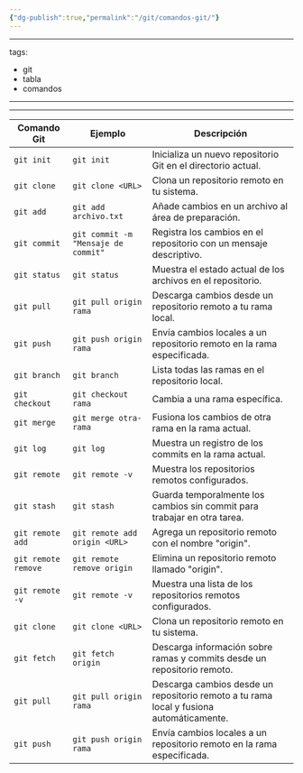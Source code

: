 ```yaml
---
{"dg-publish":true,"permalink":"/git/comandos-git/"}
---
```



---
tags:
  - git
  - tabla
  - comandos
---

---


|Comando Git|Ejemplo|Descripción|
|---|---|---|
|`git init`|`git init`|Inicializa un nuevo repositorio Git en el directorio actual.|
|`git clone`|`git clone <URL>`|Clona un repositorio remoto en tu sistema.|
|`git add`|`git add archivo.txt`|Añade cambios en un archivo al área de preparación.|
|`git commit`|`git commit -m "Mensaje de commit"`|Registra los cambios en el repositorio con un mensaje descriptivo.|
|`git status`|`git status`|Muestra el estado actual de los archivos en el repositorio.|
|`git pull`|`git pull origin rama`|Descarga cambios desde un repositorio remoto a tu rama local.|
|`git push`|`git push origin rama`|Envía cambios locales a un repositorio remoto en la rama especificada.|
|`git branch`|`git branch`|Lista todas las ramas en el repositorio local.|
|`git checkout`|`git checkout rama`|Cambia a una rama específica.|
|`git merge`|`git merge otra-rama`|Fusiona los cambios de otra rama en la rama actual.|
|`git log`|`git log`|Muestra un registro de los commits en la rama actual.|
|`git remote`|`git remote -v`|Muestra los repositorios remotos configurados.|
|`git stash`|`git stash`|Guarda temporalmente los cambios sin commit para trabajar en otra tarea.|
|`git remote add`|`git remote add origin <URL>`|Agrega un repositorio remoto con el nombre "origin".|
|`git remote remove`|`git remote remove origin`|Elimina un repositorio remoto llamado "origin".|
|`git remote -v`|`git remote -v`|Muestra una lista de los repositorios remotos configurados.|
|`git clone`|`git clone <URL>`|Clona un repositorio remoto en tu sistema.|
|`git fetch`|`git fetch origin`|Descarga información sobre ramas y commits desde un repositorio remoto.|
|`git pull`|`git pull origin rama`|Descarga cambios desde un repositorio remoto a tu rama local y fusiona automáticamente.|
|`git push`|`git push origin rama`|Envía cambios locales a un repositorio remoto en la rama especificada.|
